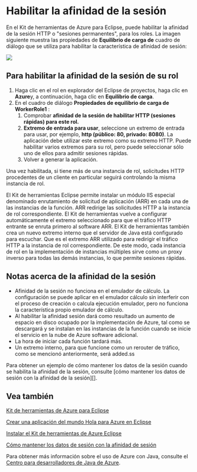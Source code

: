 <properties
    pageTitle="Habilitar la afinidad de la sesión con el Kit de herramientas de Azure para Eclipse"
    description="Obtenga información sobre cómo habilitar la afinidad de la sesión con el Kit de herramientas de Azure para Eclipse."
    services=""
    documentationCenter="java"
    authors="rmcmurray"
    manager="wpickett"
    editor=""/>

<tags
    ms.service="multiple"
    ms.workload="na"
    ms.tgt_pltfrm="multiple"
    ms.devlang="Java"
    ms.topic="article"
    ms.date="08/11/2016" 
    ms.author="robmcm"/>

<!-- Legacy MSDN URL = https://msdn.microsoft.com/library/azure/hh690950.aspx -->

# <a name="enable-session-affinity"></a>Habilitar la afinidad de la sesión #

En el Kit de herramientas de Azure para Eclipse, puede habilitar la afinidad de la sesión HTTP o "sesiones permanentes", para los roles. La imagen siguiente muestra las propiedades de **Equilibrio de carga de** cuadro de diálogo que se utiliza para habilitar la característica de afinidad de sesión:

![][ic719492]

## <a name="to-enable-session-affinity-for-your-role"></a>Para habilitar la afinidad de la sesión de su rol ##

1. Haga clic en el rol en explorador del Eclipse de proyectos, haga clic en **Azure**y, a continuación, haga clic en **Equilibrio de carga**.
1. En el cuadro de diálogo **Propiedades de equilibrio de carga de WorkerRole1** :
    1. Comprobar **afinidad de la sesión de habilitar HTTP (sesiones rápidas) para este rol.**
    1. **Extremo de entrada para usar**, seleccione un extremo de entrada para usar, por ejemplo, **http (público: 80, privado: 8080)**. La aplicación debe utilizar este extremo como su extremo HTTP. Puede habilitar varios extremos para su rol, pero puede seleccionar sólo uno de ellos para admitir sesiones rápidas.
    1. Volver a generar la aplicación.

Una vez habilitada, si tiene más de una instancia de rol, solicitudes HTTP procedentes de un cliente en particular seguirá controlando la misma instancia de rol.

El Kit de herramientas Eclipse permite instalar un módulo IIS especial denominado enrutamiento de solicitud de aplicación (ARR) en cada una de las instancias de la función. ARR redirige las solicitudes HTTP a la instancia de rol correspondiente. El Kit de herramientas vuelve a configurar automáticamente el extremo seleccionado para que el tráfico HTTP entrante se enruta primero al software ARR. El Kit de herramientas también crea un nuevo extremo interno que el servidor de Java está configurado para escuchar. Que es el extremo ARR utilizado para redirigir el tráfico HTTP a la instancia de rol correspondiente. De este modo, cada instancia de rol en la implementación de instancias múltiples sirve como un proxy inverso para todas las demás instancias, lo que permite sesiones rápidas.

## <a name="notes-about-session-affinity"></a>Notas acerca de la afinidad de la sesión ##

* Afinidad de la sesión no funciona en el emulador de cálculo. La configuración se puede aplicar en el emulador cálculo sin interferir con el proceso de creación o calcula ejecución emulador, pero no funciona la característica propio emulador de cálculo.
* Al habilitar la afinidad sesión dará como resultado un aumento de espacio en disco ocupado por la implementación de Azure, tal como se descargará y se instalan en las instancias de la función cuando se inicie el servicio en la nube de Azure software adicional.
* La hora de iniciar cada función tardará más.
* Un extremo interno, para que funcione como un rerouter de tráfico, como se mencionó anteriormente, será added.ss

Para obtener un ejemplo de cómo mantener los datos de la sesión cuando se habilita la afinidad de la sesión, consulte [cómo mantener los datos de sesión con la afinidad de la sesión][].

## <a name="see-also"></a>Vea también ##

[Kit de herramientas de Azure para Eclipse][]

[Crear una aplicación del mundo Hola para Azure en Eclipse][]

[Instalar el Kit de herramientas de Azure Eclipse][] 

[Cómo mantener los datos de sesión con la afinidad de sesión][]

Para obtener más información sobre el uso de Azure con Java, consulte el [Centro para desarrolladores de Java de Azure][].

<!-- URL List -->

[Centro para desarrolladores de Java de Azure]: http://go.microsoft.com/fwlink/?LinkID=699547
[Kit de herramientas de Azure para Eclipse]: http://go.microsoft.com/fwlink/?LinkID=699529
[Crear una aplicación del mundo Hola para Azure en Eclipse]: http://go.microsoft.com/fwlink/?LinkID=699533
[Cómo mantener los datos de sesión con la afinidad de sesión]: http://go.microsoft.com/fwlink/?LinkID=699539
[Instalar el Kit de herramientas de Azure Eclipse]: http://go.microsoft.com/fwlink/?LinkId=699546

<!-- IMG List -->

[ic719492]: ./media/azure-toolkit-for-eclipse-enable-session-affinity/ic719492.png
